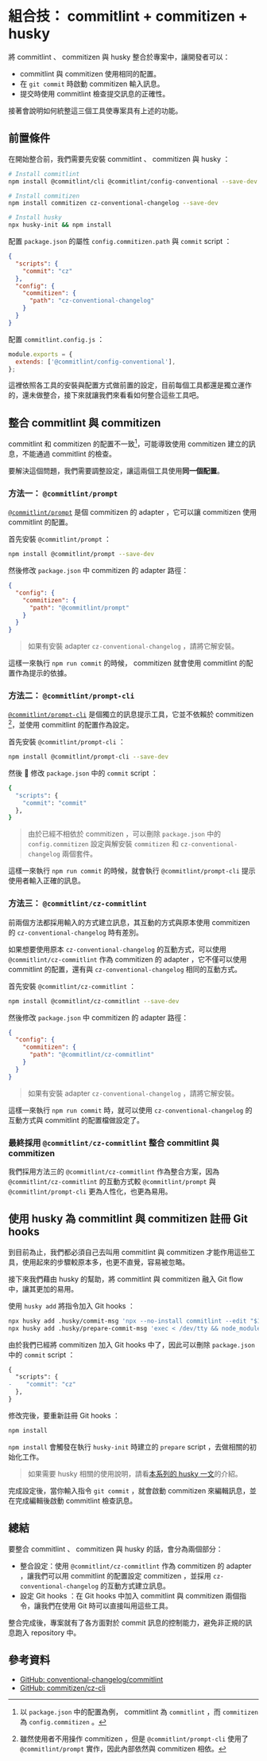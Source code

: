 # 組合技： commitlint + commitizen + husky

將 commitlint 、 commitizen 與 husky 整合於專案中，讓開發者可以：

- commitlint 與 commitizen 使用相同的配置。
- 在 `git commit` 時啟動 commitizen 輸入訊息。
- 提交時使用 commitlint 檢查提交訊息的正確性。

接著會說明如何統整這三個工具使專案具有上述的功能。

## 前置條件

在開始整合前，我們需要先安裝 commitlint 、 commitizen 與 husky ：

```bash
# Install commitlint
npm install @commitlint/cli @commitlint/config-conventional --save-dev

# Install commitizen
npm install commitizen cz-conventional-changelog --save-dev

# Install husky
npx husky-init && npm install
```

配置 `package.json` 的屬性 `config.commitizen.path` 與 `commit` script ：

```json
{
  "scripts": {
    "commit": "cz"
  },
  "config": {
    "commitizen": {
      "path": "cz-conventional-changelog"
    }
  }
}
```

配置 `commitlint.config.js` ：

```js
module.exports = {
  extends: ['@commitlint/config-conventional'],
};
```

這裡依照各工具的安裝與配置方式做前置的設定，目前每個工具都還是獨立運作的，還未做整合，接下來就讓我們來看看如何整合這些工具吧。

## 整合 commitlint 與 commitizen

commitlint 和 commitizen 的配置不一致[^diff-config]，可能導致使用 commitizen 建立的訊息，不能通過 commitlint 的檢查。

[^diff-config]: 以 `package.json` 中的配置為例， commitlint 為 `commitlint` ，而 `commitizen` 為 `config.commitizen` 。

要解決這個問題，我們需要調整設定，讓這兩個工具使用**同一個配置**。

### 方法一： `@commitlint/prompt`

[`@commitlint/prompt`](https://github.com/conventional-changelog/commitlint/blob/fc1ee0b0af4167f2e2c8f79ffcf03d0e51a5d045/@commitlint/prompt/README.md) 是個 commitizen 的 adapter ，它可以讓 commitizen 使用 commitlint 的配置。

首先安裝 `@commitlint/prompt` ：

```bash
npm install @commitlint/prompt --save-dev
```

然後修改 `package.json` 中 commitizen 的 adapter 路徑：

```json
{
  "config": {
    "commitizen": {
      "path": "@commitlint/prompt"
    }
  }
}
```

> 如果有安裝 adapter `cz-conventional-changelog` ，請將它解安裝。

這樣一來執行 `npm run commit` 的時候， commitizen 就會使用 commitlint 的配置作為提示的依據。

### 方法二： `@commitlint/prompt-cli`

[`@commitlint/prompt-cli`](https://github.com/conventional-changelog/commitlint/blob/fc1ee0b0af4167f2e2c8f79ffcf03d0e51a5d045/@commitlint/prompt-cli/README.md) 是個獨立的訊息提示工具，它並不依賴於 commitizen [^still-dependent]，並使用 commitlint 的配置作為設定。

[^still-dependent]: 雖然使用者不用操作 commitizen ，但是 `@commitlint/prompt-cli` 使用了 `@commitlint/prompt` 實作，因此內部依然與 commitizen 相依。

首先安裝 `@commitlint/prompt-cli` ：

```bash
npm install @commitlint/prompt-cli --save-dev
```

然後  修改 `package.json` 中的 `commit` script ：

```bash
{
  "scripts": {
    "commit": "commit"
  },
}
```

> 由於已經不相依於 commitizen ，可以刪除 `package.json` 中的 `config.commitizen` 設定與解安裝 `commitizen` 和 `cz-conventional-changelog` 兩個套件。

這樣一來執行 `npm run commit` 的時候，就會執行 `@commitlint/prompt-cli` 提示使用者輸入正確的訊息。

### 方法三： `@commitlint/cz-commitlint`

前兩個方法都採用輸入的方式建立訊息，其互動的方式與原本使用 commitizen 的 `cz-conventional-changelog` 時有差別。

如果想要使用原本 `cz-conventional-changelog` 的互動方式，可以使用 `@commitlint/cz-commitlint` 作為 commitizen 的 adapter ，它不僅可以使用 commitlint 的配置，還有與 `cz-conventional-changelog` 相同的互動方式。

首先安裝 `@commitlint/cz-commitlint` ：

```bash
npm install @commitlint/cz-commitlint --save-dev
```

然後修改 `package.json` 中 commitizen 的 adapter 路徑：

```json
{
  "config": {
    "commitizen": {
      "path": "@commitlint/cz-commitlint"
    }
  }
}
```

> 如果有安裝 adapter `cz-conventional-changelog` ，請將它解安裝。

這樣一來執行 `npm run commit` 時，就可以使用 `cz-conventional-changelog` 的互動方式與 commitlint 的配置檔做設定了。

### 最終採用 `@commitlint/cz-commitlint` 整合 commitlint 與 commitizen

我們採用方法三的 `@commitlint/cz-commitlint` 作為整合方案，因為 `@commitlint/cz-commitlint` 的互動方式較 `@commitlint/prompt` 與 `@commitlint/prompt-cli` 更為人性化，也更為易用。

## 使用 husky 為 commitlint 與 commitizen 註冊 Git hooks

到目前為止，我們都必須自己去叫用 commitlint 與 commitizen 才能作用這些工具，使用起來的步驟較原本多，也更不直覺，容易被忽略。

接下來我們藉由 husky 的幫助，將 commitlint 與 commitizen 融入 Git flow 中，讓其更加的易用。

使用 `husky add` 將指令加入 Git hooks ：

```bash
npx husky add .husky/commit-msg 'npx --no-install commitlint --edit "$1"'
npx husky add .husky/prepare-commit-msg 'exec < /dev/tty && node_modules/.bin/cz --hook || true'
```

由於我們已經將 commitizen 加入 Git hooks 中了，因此可以刪除 `package.json` 中的 `commit` script ：

```diff
{
  "scripts": {
-    "commit": "cz"
  },
}
```

修改完後，要重新註冊 Git hooks ：

```bash
npm install
```

`npm install` 會觸發在執行 `husky-init` 時建立的 `prepare` script ，去做相關的初始化工作。

> 如果需要 husky 相關的使用說明，請看[本系列的 husky 一文]()的介紹。

完成設定後，當你輸入指令 `git commit` ，就會啟動 commitizen 來編輯訊息，並在完成編輯後啟動 commitlint 檢查訊息。

## 總結

要整合 commitlint 、 commitizen 與 husky 的話，會分為兩個部分：

- 整合設定：使用 `@commitlint/cz-commitlint` 作為 commitizen 的 adapter ，讓我們可以用 commitlint 的配置設定 commitizen ，並採用 `cz-conventional-changelog` 的互動方式建立訊息。
- 設定 Git hooks ：在 Git hooks 中加入 commitlint 與 commitizen 兩個指令，讓我們在使用 Git 時可以直接叫用這些工具。

整合完成後，專案就有了各方面對於 commit 訊息的控制能力，避免非正規的訊息跑入 repository 中。

## 參考資料

- [GitHub: conventional-changelog/commitlint](https://github.com/conventional-changelog/commitlint)
- [GitHub: commitizen/cz-cli](https://github.com/commitizen/cz-cli)
